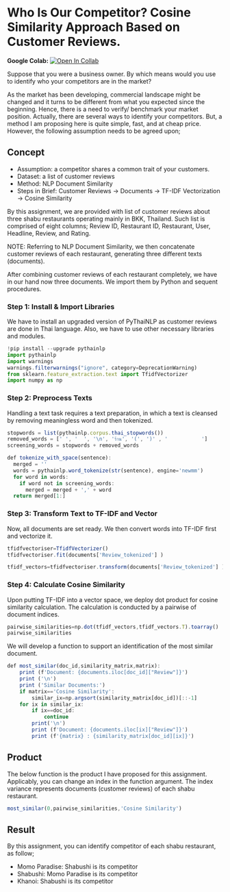 # Who Is Our Competitor? Cosine Similarity Approach Based on Customer Reviews.
**Google Colab:** [![Open In Collab](https://colab.research.google.com/assets/colab-badge.svg)](https://colab.research.google.com/drive/1VvDVUQu-YFxuXupTbvVENJkDUNrb3JgK?usp=sharing) 

Suppose that you were a business owner. By which means would you use to identify who your competitors are in the market?

As the market has been developing, commercial landscape might be changed and it turns to be different from what you expected since the beginning. 
Hence, there is a need to verify/ benchmark your market position.
Actually, there are several ways to identify your competitors. But, a method I am proposing here is quite simple, fast, and at cheap price.
However, the following assumption needs to be agreed upon;

## Concept
* Assumption: a competitor shares a common trait of your customers.
* Dataset: a list of customer reviews
* Method: NLP Document Similarity
* Steps in Brief: Customer Reviews -> Documents -> TF-IDF Vectorization -> Cosine Similarity

By this assignment, we are provided with list of customer reviews about three shabu restaurants operating mainly in BKK, Thailand.
Such list is comprised of eight columns; Review ID, Restaurant ID, Restaurant, User, Headline, Review, and Rating.

NOTE:
Referring to NLP Document Similarity, we then concatenate customer reviews of each restaurant, generating three different texts (documents).

After combining customer reviews of each restaurant completely, we have in our hand now three documents. 
We import them by Python and sequent procedures.

### Step 1: Install & Import Libraries
We have to install an upgraded version of PyThaiNLP as customer reviews are done in Thai language.
Also, we have to use other necessary libraries and modules.
```javascript
!pip install --upgrade pythainlp
import pythainlp
import warnings
warnings.filterwarnings("ignore", category=DeprecationWarning)
from sklearn.feature_extraction.text import TfidfVectorizer 
import numpy as np 
```
### Step 2: Preprocess Texts
Handling a text task requires a text preparation, in which a text is cleansed by removing meaningless word and then tokenized.
```javascript
stopwords = list(pythainlp.corpus.thai_stopwords())
removed_words = [' ', '  ', '\n', 'ร้าน', '(', ')' , '           ']
screening_words = stopwords + removed_words

def tokenize_with_space(sentence):
  merged = ''
  words = pythainlp.word_tokenize(str(sentence), engine='newmm')
  for word in words:
    if word not in screening_words:
      merged = merged + ',' + word
  return merged[1:]
  ```
### Step 3: Transform Text to TF-IDF and Vector
Now, all documents are set ready. We then convert words into TF-IDF first and vectorize it.
```javascript
tfidfvectoriser=TfidfVectorizer()
tfidfvectoriser.fit(documents['Review_tokenized'] )

tfidf_vectors=tfidfvectoriser.transform(documents['Review_tokenized'] )
```
### Step 4: Calculate Cosine Similarity
Upon putting TF-IDF into a vector space, we deploy dot product for cosine similarity calculation.
The calculation is conducted by a pairwise of document indices.
```javascript
pairwise_similarities=np.dot(tfidf_vectors,tfidf_vectors.T).toarray()
pairwise_similarities
```
We will develop a function to support an identification of the most similar document.
```javascript
def most_similar(doc_id,similarity_matrix,matrix):
    print (f'Document: {documents.iloc[doc_id]["Review"]}')
    print ('\n')
    print ('Similar Documents:')
    if matrix=='Cosine Similarity':
        similar_ix=np.argsort(similarity_matrix[doc_id])[::-1]
    for ix in similar_ix:
        if ix==doc_id:
            continue
        print('\n')
        print (f'Document: {documents.iloc[ix]["Review"]}')
        print (f'{matrix} : {similarity_matrix[doc_id][ix]}')
```

## Product
The below function is the product I have proposed for this assignment.
Applicably, you can change an index in the function argument. The index variance represents documents (customer reviews) of each shabu restaurant.
```javascript
most_similar(0,pairwise_similarities,'Cosine Similarity')
```
## Result
By this assignment, you can identify competitor of each shabu restaurant, as follow;
* Momo Paradise: Shabushi is its competitor
* Shabushi: Momo Paradise is its competitor
* Khanoi: Shabushi is its competitor

